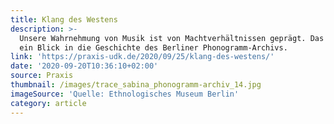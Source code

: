 ```yaml
---
title: Klang des Westens
description: >-
  Unsere Wahrnehmung von Musik ist von Machtverhältnissen geprägt. Das beweist
  ein Blick in die Geschichte des Berliner Phonogramm-Archivs.
link: 'https://praxis-udk.de/2020/09/25/klang-des-westens/'
date: '2020-09-20T10:36:10+02:00'
source: Praxis
thumbnail: /images/trace_sabina_phonogramm-archiv_14.jpg
imageSource: 'Quelle: Ethnologisches Museum Berlin'
category: article
---
```


